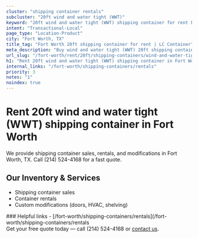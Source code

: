 ```yaml
---
cluster: "shipping container rentals"
subcluster: "20ft wind and water tight (WWT)"
keyword: "20ft wind and water tight (WWT) shipping container for rent Fort Worth, TX"
intent: "Transactional-Local"
page_type: "Location-Product"
city: "Fort Worth, TX"
title_tag: "Fort Worth 20ft shipping container for rent | LC Container"
meta_description: "Buy wind and water tight (WWT) 20ft shipping container rent with local delivery in Fort Worth, TX. LC Container — local Since 2003. Request a fast quote today."
url_slug: "/fort-worth/rent/20ft/shipping-containers/wind-and-water-tight-wwt"
h1: "Rent 20ft wind and water tight (WWT) shipping container in Fort Worth"
internal_links: "/fort-worth/shipping-containers/rentals"
priority: 3
notes: "1"
noindex: true
---
```


# Rent 20ft wind and water tight (WWT) shipping container in Fort Worth

We provide shipping container sales, rentals, and modifications in Fort Worth, TX. Call (214) 524-4168 for a fast quote.

## Our Inventory & Services
- Shipping container sales
- Container rentals
- Custom modifications (doors, HVAC, shelving)

<div data-section="internal-links">
### Helpful links
- [/fort-worth/shipping-containers/rentals](/fort-worth/shipping-containers/rentals
</div>

<div data-section="cta">
Get your free quote today — call (214) 524-4168 or <a href="/contact">contact us</a>.
</div>

<script type="application/ld+json">{"@context":"https://schema.org","@type":"FAQPage","mainEntity":[{"@type":"Question","name":"How much does delivery cost in Fort Worth, TX?","acceptedAnswer":{"@type":"Answer","text":"Delivery costs vary by distance and container size. Most deliveries in Fort Worth, TX range from $150-$300. Call (214) 524-4168 for an exact quote based on your specific location."}},{"@type":"Question","name":"Do you offer financing or payment plans?","acceptedAnswer":{"@type":"Answer","text":"We accept major credit cards, checks, and can discuss commercial terms for bulk purchases. Call (214) 524-4168 to discuss options."}},{"@type":"Question","name":"Can you customize containers in Fort Worth, TX?","acceptedAnswer":{"@type":"Answer","text":"Yes — we perform modifications like doors, HVAC, insulation, and shelving. Request a custom quote at (214) 524-4168 or via our contact form."}}]}</script>

